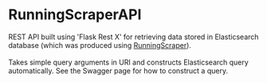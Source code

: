 # RunningScraperAPI
REST API built using 'Flask Rest X' for retrieving data stored in Elasticsearch database (which was produced using [RunningScraper](https://github.com/MinuraSilva/RunningScraper)).<br><br>
Takes simple query arguments in URI and constructs Elasticsearch query automatically. See the Swagger page for how to construct a query.
